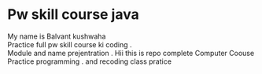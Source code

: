 # Pw skill course java
My name is Balvant kushwaha <br>
Practice full pw skill course ki coding .<br>
Module and name prejentration .
Hii this is repo complete Computer Coouse Practice programming .
and recoding class pratice 




